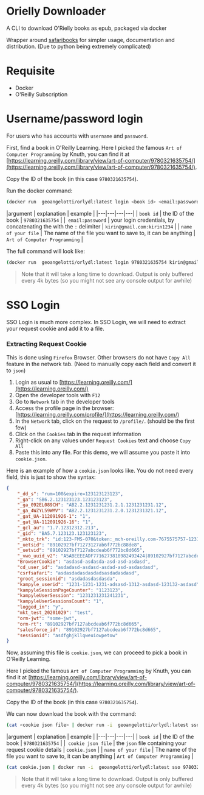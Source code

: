 # Orielly Downloader
A CLI to download O'Rielly books as epub, packaged via docker

Wrapper around [safaribooks](https://github.com/lorenzodifuccia/safaribooks) for simpler 
usage, documentation and distribution. (Due to python being extremely complicated)

# Requisite 
- Docker
- O'Reilly Subscription

# Username/password login
For users who has accounts with `username` and `password`.

First, find a book in O'Reilly Learning. Here I picked the famous `Art of Computer Programming` by Knuth, 
you can find it at [https://learning.oreilly.com/library/view/art-of-computer/9780321635754/](https://learning.oreilly.com/library/view/art-of-computer/9780321635754/).

Copy the ID of the book (in this case `9780321635754`). 

Run the docker command:
```sh
(docker run  geoangelotti/orlydl:latest login <book id> <email:password>) > "<name of your file>.epub" 
```
|argument | explanation | example |
|---|---|---|---|
| `book id` | the ID of the book | `9780321635754` |
|` email:password` | your login credentials, by concatenating the with the `:` delimiter | `kirin@gmail.com:kirin1234` |
| `name of your file` | The name of the file you want to save to, it can be anything | `Art of Computer Programming` |

The full command will look like:
```sh
(docker run  geoangelotti/orlydl:latest login 9780321635754 kirin@gmail.com:kirin1234) > "Art of Computer Programming.epub" 
```

> Note that it will take a long time to download. Output is only buffered every 4k bytes (so you might not see any console output for awhile)



# SSO Login
SSO Login is much more complex. In SSO Login, we will need to extract your request cookie and add it to a file.

### Extracting Request Cookie
This is done using `Firefox` Browser. Other browsers do not have `Copy All` feature in the network tab. (Need to manually copy each field and convert it to `json`)

1. Login as usual to [https://learning.oreilly.com/](https://learning.oreilly.com/)
2. Open the developer tools with `F12`
3. Go to `Network` tab in the developer tools
4. Access the profile page in the browser: [https://learning.oreilly.com/profile/](https://learning.oreilly.com/)
5. In the `Network` tab, click on the request to `/profile/`. (should be the first few)
6. Click on the `Cookies` tab in the request information
7. Right-click on any values under `Request Cookies` text and choose `Copy All`
8. Paste this into any file. For this demo, we will assume you paste it into `cookie.json`.

Here is an example of how a `cookie.json` looks like. You do not need every field, this is just to show the syntax:
```json
{
	"_dd_s": "rum=100&expire=123123123123",
	"_ga": "SB6.2.123123123.123123123",
	"_ga_092EL089CH": "AB2.2.1231231231.2.1.1231231231.12",
	"_ga_4WZYL59WMV": "AB2.2.1231231231.2.0.1231231321.12",
	"_gat_UA-112091926-1": "1",
	"_gat_UA-112091926-16": "1",
	"_gcl_au": "1.7.12312312.213",
	"_gid": "BA5.7.123123.123123123",
	"_mkto_trk": "id:123-FMS-070&token:_mch-oreilly.com-7675575757-123123123",
	"_uetsid": "89102927bf71273127ab6f772bc88de8",
	"_uetvid": "89102927bf7127abcdeab6f772bc8d665",
	"_vwo_uuid_v2": "A5ABEEEEADF7716273818982492424|89102927bf7127abcdeab6f772bc8d665",
	"BrowserCookie": "asdasd-asdasda-asd-asd-asdasd",
	"cd_user_id": "asdadasd-asdasd-asdad-asd-asdasdasd",
	"csrfsafari": "asdasdadasdasdadsasdadasdasd",
	"groot_sessionid": "asdadasdasdasda",
	"kampyle_userid": "1231-1231-1231-adsasd-1312-asdasd-123132-asdasd",
	"kampyleSessionPageCounter": "1123123",
	"kampyleUserSession": "1231231231241231",
	"kampyleUserSessionsCount": "1",
	"logged_in": "y",
	"mkt_test_20201029": "test",
	"orm-jwt": "some-jwt",
	"orm-rt": "89102927bf7127abcdeab6f772bc8d665",
	"salesforce_id": "89102927bf7127abcdeab6f772bc8d665",
	"sessionid": "asdfghjkllqweuiowpetow"
}
```
Now, assuming this file is `cookie.json`, we can proceed to pick a book in O'Reilly Learning. 

Here I picked the famous `Art of Computer Programming` by Knuth, 
you can find it at [https://learning.oreilly.com/library/view/art-of-computer/9780321635754/](https://learning.oreilly.com/library/view/art-of-computer/9780321635754/).

Copy the ID of the book (in this case `9780321635754`). 

We can now download the book with the command:

```sh
(cat <cookie json file> | docker run -i  geoangelotti/orlydl:latest sso <book id>) > "<name of your file>.epub"
```

|argument | explanation | example |
|---|---|---|---|
| `book id` | the ID of the book | `9780321635754` |
|` cookie json file` | the `json` file containing your request cookie details | `cookie.json` |
| `name of your file` | The name of the file you want to save to, it can be anything | `Art of Computer Programming` |


```sh
(cat cookie.json | docker run -i  geoangelotti/orlydl:latest sso 9780321635754) > "Art of Computer Programming.epub"
```

> Note that it will take a long time to download. Output is only buffered every 4k bytes (so you might not see any console output for awhile)
